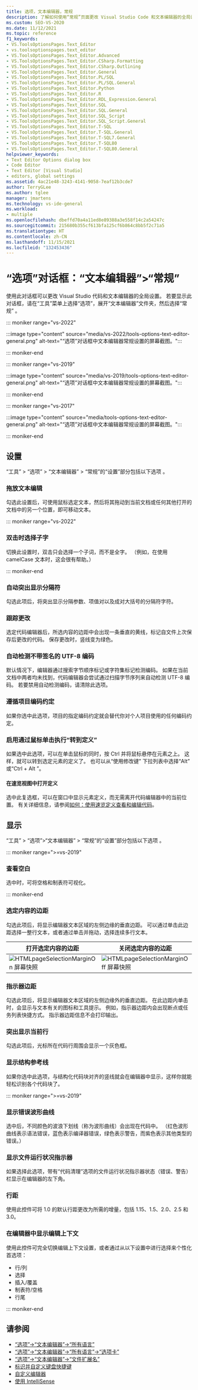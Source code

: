 ```yaml
---
title: 选项，文本编辑器，常规
description: 了解如何使用“常规”页面更改 Visual Studio Code 和文本编辑器的全局设置。
ms.custom: SEO-VS-2020
ms.date: 11/12/2021
ms.topic: reference
f1_keywords:
- VS.ToolsOptionsPages.Text_Editor
- vs.toolsoptionspages.text_editor
- VS.ToolsOptionsPages.Text_Editor.Advanced
- VS.ToolsOptionsPages.Text_Editor.CSharp.Formatting
- VS.ToolsOptionsPages.Text_Editor.CSharp.Outlining
- VS.ToolsOptionsPages.Text_Editor.General
- VS.ToolsOptionsPages.Text_Editor.PL/SQL
- VS.ToolsOptionsPages.Text_Editor.PL/SQL.General
- VS.ToolsOptionsPages.Text_Editor.Python
- VS.ToolsOptionsPages.Text_Editor.R
- VS.ToolsOptionsPages.Text_Editor.RDL_Expression.General
- VS.ToolsOptionsPages.Text_Editor.SQL
- VS.ToolsOptionsPages.Text_Editor.SQL.General
- VS.ToolsOptionsPages.Text_Editor.SQL_Script
- VS.ToolsOptionsPages.Text_Editor.SQL_Script.General
- VS.ToolsOptionsPages.Text_Editor.T-SQL
- VS.ToolsOptionsPages.Text_Editor.T-SQL.General
- VS.ToolsOptionsPages.Text_Editor.T-SQL7.General
- VS.ToolsOptionsPages.Text_Editor.T-SQL80
- VS.ToolsOptionsPages.Text_Editor.T-SQL80.General
helpviewer_keywords:
- Text Editor Options dialog box
- Code Editor
- Text Editor [Visual Studio]
- editors, global settings
ms.assetid: 4ac21e48-3243-4141-9058-7eaf12b3cde7
author: TerryGLee
ms.author: tglee
manager: jmartens
ms.technology: vs-ide-general
ms.workload:
- multiple
ms.openlocfilehash: dbeffd70a4a11ed8e89388a3e558f14c2a54247c
ms.sourcegitcommit: 215680b355cf613bfa125cf6b864c8bb5f2c71a5
ms.translationtype: HT
ms.contentlocale: zh-CN
ms.lasthandoff: 11/15/2021
ms.locfileid: "132453436"
---
```

# <a name="options-dialog-box-text-editor--general"></a>“选项”对话框：“文本编辑器”\>“常规”

使用此对话框可以更改 Visual Studio 代码和文本编辑器的全局设置。 若要显示此对话框，请在“工具”菜单上选择“选项”，展开“文本编辑器”文件夹，然后选择“常规”     。

::: moniker range="vs-2022"

:::image type="content" source="media/vs-2022/tools-options-text-editor-general.png" alt-text="“选项”对话框中文本编辑器常规设置的屏幕截图。":::

::: moniker-end

::: moniker range="vs-2019"

:::image type="content" source="media/vs-2019/tools-options-text-editor-general.png" alt-text="“选项”对话框中文本编辑器常规设置的屏幕截图。":::

::: moniker-end

::: moniker range="vs-2017"

:::image type="content" source="media/tools-options-text-editor-general.png" alt-text="“选项”对话框中文本编辑器常规设置的屏幕截图。":::

::: moniker-end

## <a name="settings"></a>设置

“工具” > “选项” > “文本编辑器” > “常规”的“设置”部分包括以下选项   。

### <a name="drag-and-drop-text-editing"></a>拖放文本编辑

勾选此设置后，可使用鼠标选定文本，然后将其拖动到当前文档或任何其他打开的文档中的另一个位置，即可移动文本。

::: moniker range="vs-2022"

### <a name="select-subword-on-double-click"></a>双击时选择子字

切换此设置时，双击只会选择一个子词，而不是全字。 （例如，在使用 camelCase 文本时，这会很有帮助。）

::: moniker-end

### <a name="automatic-delimiter-highlighting"></a>自动突出显示分隔符

勾选此项后，将突出显示分隔参数、项值对以及成对大括号的分隔符字符。

### <a name="track-changes"></a>跟踪更改

选定代码编辑器后，所选内容的边距中会出现一条垂直的黄线，标记自文件上次保存后更改的代码。 保存更改时，竖线变为绿色。

### <a name="auto-detect-utf-8-encoding-without-signature"></a>自动检测不带签名的 UTF-8 编码

默认情况下，编辑器通过搜索字节顺序标记或字符集标记检测编码。 如果在当前文档中两者均未找到，代码编辑器会尝试通过扫描字节序列来自动检测 UTF-8 编码。 若要禁用自动检测编码，请清除此选项。

### <a name="follow-project-coding-conventions"></a>遵循项目编码约定

如果你选中此选项，项目的指定编码约定就会替代你对个人项目使用的任何编码约定。

### <a name="enable-mouse-click-to-perform-go-to-definition"></a>启用通过鼠标单击执行“转到定义”

如果选中此选项，可以在单击鼠标的同时，按 Ctrl  并将鼠标悬停在元素之上。 这样，就可以转到选定元素的定义了。 也可以从“使用修改键”  下拉列表中选择“Alt”  或“Ctrl   + Alt  ”。

#### <a name="open-definition-in-peek-view"></a>在速览视图中打开定义

选中此复选框，可以在窗口中显示元素定义，而无需离开代码编辑器中的当前位置。 有关详细信息，请参阅[如何：使用速览定义查看和编辑代码](../how-to-view-and-edit-code-by-using-peek-definition-alt-plus-f12.md)。

## <a name="display"></a>显示

“工具” > “选项”>“文本编辑器” > “常规”的“设置”部分包括以下选项   。

::: moniker range=">=vs-2019"

### <a name="view-whitespace"></a>查看空白

选中时，可将空格和制表符可视化。

::: moniker-end

### <a name="selection-margin"></a>选定内容的边距

勾选此项后，将显示编辑器文本区域的左侧边缘的垂直边距。 可以通过单击此边距选择一整行文本，或者通过单击并拖动，选择连续多行文本。

|打开选定内容的边距|关闭选定内容的边距|
| - | - |
|![HTMLpageSelectionMarginOn 屏幕快照](../../ide/reference/media/vxselmaron.gif)|![HTMLpageSelectionMarginOff 屏幕快照](../../ide/reference/media/vxselmaroff.gif)|

### <a name="indicator-margin"></a>指示器边距

勾选此项后，将显示编辑器文本区域的左侧边缘外的垂直边距。 在此边距内单击时，会显示与文本有关的图标和工具提示。 例如，指示器边距内会出现断点或任务列表快捷方式。 指示器边距信息不会打印输出。

### <a name="highlight-current-line"></a>突出显示当前行

勾选此项后，光标所在代码行周围会显示一个灰色框。

### <a name="show-structure-guide-lines"></a>显示结构参考线

如果你选中此选项，与结构化代码块对齐的竖线就会在编辑器中显示，这样你就能轻松识别各个代码块了。

::: moniker range=">=vs-2019"

### <a name="show-error-squiggles"></a>显示错误波形曲线

选中后，不同颜色的波浪下划线（称为波形曲线）会出现在代码中。 （红色波形曲线表示语法错误，蓝色表示编译器错误，绿色表示警告，而紫色表示其他类型的错误。）

### <a name="show-file-health-indicator"></a>显示文件运行状况指示器

如果选择此选项，带有“代码清理”选项的文件运行状况指示器状态（错误、警告）栏显示在编辑器的左下角。

### <a name="line-spacing"></a>行距

使用此控件可将 1.0 的默认行距更改为所需的增量，包括 1.15、1.5、2.0、2.5 和 3.0。

### <a name="show-editing-context-in-the-editor"></a>在编辑器中显示编辑上下文

使用此控件可完全切换编辑上下文设置，或者通过从以下设置中进行选择来个性化首选项：

- 行/列
- 选择
- 插入/覆盖
- 制表符/空格
- 行尾

::: moniker-end

## <a name="see-also"></a>请参阅

- [“选项”->“文本编辑器”->“所有语言”](../../ide/reference/options-text-editor-all-languages.md)
- [“选项”->“文本编辑器”->“所有语言”->“选项卡”](../../ide/reference/options-text-editor-all-languages-tabs.md)
- [“选项”->“文本编辑器”->“文件扩展名”](../../ide/reference/options-text-editor-file-extension.md)
- [标识并自定义键盘快捷键](../../ide/identifying-and-customizing-keyboard-shortcuts-in-visual-studio.md)
- [自定义编辑器](../how-to-change-text-case-in-the-editor.md)
- [使用 IntelliSense](../../ide/using-intellisense.md)
